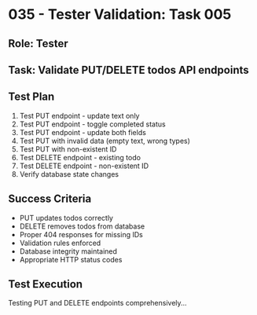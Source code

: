 # 035 - Tester Validation: Task 005

## Role: Tester
## Task: Validate PUT/DELETE todos API endpoints

## Test Plan
1. Test PUT endpoint - update text only
2. Test PUT endpoint - toggle completed status
3. Test PUT endpoint - update both fields
4. Test PUT with invalid data (empty text, wrong types)
5. Test PUT with non-existent ID
6. Test DELETE endpoint - existing todo
7. Test DELETE endpoint - non-existent ID
8. Verify database state changes

## Success Criteria
- PUT updates todos correctly
- DELETE removes todos from database
- Proper 404 responses for missing IDs
- Validation rules enforced
- Database integrity maintained
- Appropriate HTTP status codes

## Test Execution
Testing PUT and DELETE endpoints comprehensively...